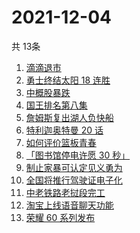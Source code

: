# 2021-12-04
  共 13条

  <!-- BEGIN -->
  <!-- 最后更新时间:Sat Dec 04 2021 07:11:17 GMT+0000 (Coordinated Universal Time) -->
  1. [滴滴退市](https://www.zhihu.com/search?q=滴滴)
1. [勇士终结太阳 18 连胜](https://www.zhihu.com/search?q=勇士)
1. [中概股暴跌](https://www.zhihu.com/search?q=中概股)
1. [国王排名第八集](https://www.zhihu.com/search?q=国王排名)
1. [詹姆斯复出湖人负快船](https://www.zhihu.com/search?q=湖人)
1. [特利迦奥特曼 20 话](https://www.zhihu.com/search?q=特利迦奥特曼)
1. [如何评价篮板青春](https://www.zhihu.com/search?q=篮板青春)
1. [「图书馆停电许愿 30 秒」](https://www.zhihu.com/search?q=图书馆停电30秒原文)
1. [制止家暴可认定见义勇为](https://www.zhihu.com/search?q=制止家暴)
1. [全国将推行驾驶证电子化](https://www.zhihu.com/search?q=驾驶证电子化)
1. [中老铁路老挝段完工](https://www.zhihu.com/search?q=中老铁路)
1. [淘宝上线语音聊天功能](https://www.zhihu.com/search?q=淘宝聊天功能)
1. [荣耀 60 系列发布](https://www.zhihu.com/search?q=荣耀60)
  <!-- END -->
  